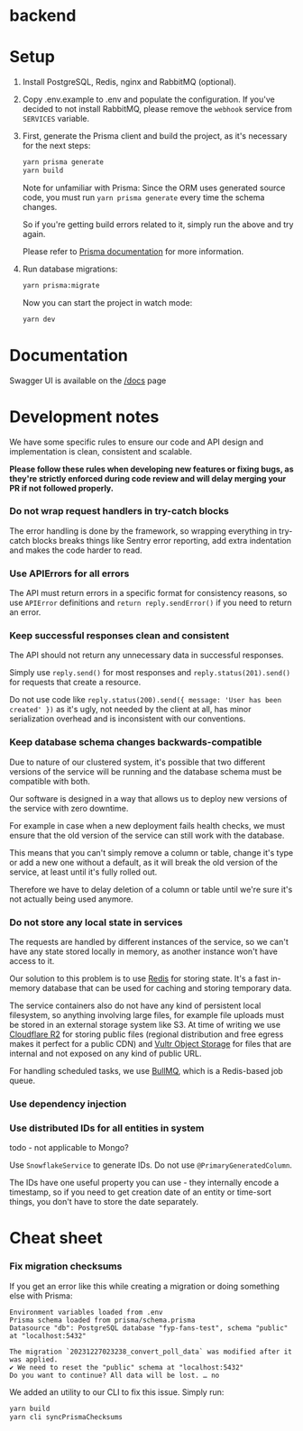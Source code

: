 # backend

# Setup

1. Install PostgreSQL, Redis, nginx and RabbitMQ (optional).

2. Copy .env.example to .env and populate the configuration. If you've decided to not install RabbitMQ,
   please remove the `webhook` service from `SERVICES` variable.

3. First, generate the Prisma client and build the project, as it's necessary for the next steps:

    ```sh
    yarn prisma generate
    yarn build
    ```

    Note for unfamiliar with Prisma: Since the ORM uses generated source code, you must run `yarn prisma generate` every time the schema changes.

    So if you're getting build errors related to it, simply run the above and try again.

    Please refer to [Prisma documentation](https://www.prisma.io/docs/concepts) for more information.

4. Run database migrations:

    ```sh
    yarn prisma:migrate
    ```

    Now you can start the project in watch mode:

    ```sh
    yarn dev
    ```

# Documentation

Swagger UI is available on the [/docs](http://localhost:4000/docs) page

# Development notes

We have some specific rules to ensure our code and API design and implementation is clean, consistent and scalable.

**Please follow these rules when developing new features or fixing bugs, as they're strictly enforced during code review
and will delay merging your PR if not followed properly.**

### Do not wrap request handlers in try-catch blocks

The error handling is done by the framework, so wrapping everything in try-catch blocks breaks things
like Sentry error reporting, add extra indentation and makes the code harder to read.

### Use APIErrors for all errors

The API must return errors in a specific format for consistency reasons, so use `APIError` definitions
and `return reply.sendError()` if you need to return an error.

### Keep successful responses clean and consistent

The API should not return any unnecessary data in successful responses.

Simply use `reply.send()` for most responses and `reply.status(201).send()` for requests that create a resource.

Do not use code like `reply.status(200).send({ message: 'User has been created' })` as it's ugly,
not needed by the client at all, has minor serialization overhead and is inconsistent with our conventions.

### Keep database schema changes backwards-compatible

Due to nature of our clustered system, it's possible that two different versions of the service will be running and the
database schema must be compatible with both.

Our software is designed in a way that allows us to deploy new versions of the service with zero downtime.

For example in case when a new deployment fails health checks, we must ensure that the old version of the service can
still work with the database.

This means that you can't simply remove a column or table, change it's type or add a new one without a default, as it
will break the old version of the service, at least until it's fully rolled out.

Therefore we have to delay deletion of a column or table until we're sure it's not actually being used anymore.

### Do not store any local state in services

The requests are handled by different instances of the service, so we can't have any state stored locally in memory,
as another instance won't have access to it.

Our solution to this problem is to use [Redis](https://redis.io/) for storing state. It's a fast in-memory database that
can be used for caching and storing temporary data.

The service containers also do not have any kind of persistent local filesystem, so anything involving large files, for
example file uploads must be stored in an external storage system like S3. At time of writing we use
[Cloudflare R2](https://www.cloudflare.com/developer-platform/r2/) for storing public files (regional distribution and free
egress makes it perfect for a public CDN) and [Vultr Object Storage](https://www.vultr.com/products/object-storage/)
for files that are internal and not exposed on any kind of public URL.

For handling scheduled tasks, we use [BullMQ](https://bullmq.io), which is a Redis-based job queue.

### Use dependency injection

### Use distributed IDs for all entities in system

todo - not applicable to Mongo?

Use `SnowflakeService` to generate IDs. Do not use `@PrimaryGeneratedColumn`.

The IDs have one useful property you can use - they internally encode a timestamp, so if you need to get creation
date of an entity or time-sort things, you don't have to store the date separately.

# Cheat sheet

### Fix migration checksums

If you get an error like this while creating a migration or doing something else with Prisma:

```
Environment variables loaded from .env
Prisma schema loaded from prisma/schema.prisma
Datasource "db": PostgreSQL database "fyp-fans-test", schema "public" at "localhost:5432"

The migration `20231227023238_convert_poll_data` was modified after it was applied.
✔ We need to reset the "public" schema at "localhost:5432"
Do you want to continue? All data will be lost. … no

```

We added an utility to our CLI to fix this issue. Simply run:

```sh
yarn build
yarn cli syncPrismaChecksums
```
